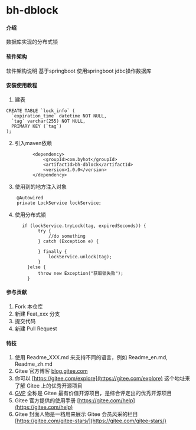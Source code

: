 # bh-dblock

#### 介绍
数据库实现的分布式锁

#### 软件架构
软件架构说明
基于springboot
使用springboot jdbc操作数据库


#### 安装使用教程
1.  建表
```
CREATE TABLE `lock_info` (
  `expiration_time` datetime NOT NULL,
  `tag` varchar(255) NOT NULL,
  PRIMARY KEY (`tag`)
);
```
2.  引入maven依赖
```
          <dependency>
              <groupId>com.byhot</groupId>
              <artifactId>bh-dblock</artifactId>
              <version>1.0.0</version>
          </dependency>
 ```
3.  使用到的地方注入对象
```
    @Autowired
    private LockService lockService;
```
4.  使用分布式锁
```
      if (lockService.tryLock(tag, expiredSeconds)) {
            try {
                //do something
            } catch (Exception e) {

            } finally {
                lockService.unlock(tag);
            }
        }else {
            throw new Exception("获取锁失败");
        }
```


#### 参与贡献

1.  Fork 本仓库
2.  新建 Feat_xxx 分支
3.  提交代码
4.  新建 Pull Request


#### 特技

1.  使用 Readme\_XXX.md 来支持不同的语言，例如 Readme\_en.md, Readme\_zh.md
2.  Gitee 官方博客 [blog.gitee.com](https://blog.gitee.com)
3.  你可以 [https://gitee.com/explore](https://gitee.com/explore) 这个地址来了解 Gitee 上的优秀开源项目
4.  [GVP](https://gitee.com/gvp) 全称是 Gitee 最有价值开源项目，是综合评定出的优秀开源项目
5.  Gitee 官方提供的使用手册 [https://gitee.com/help](https://gitee.com/help)
6.  Gitee 封面人物是一档用来展示 Gitee 会员风采的栏目 [https://gitee.com/gitee-stars/](https://gitee.com/gitee-stars/)
